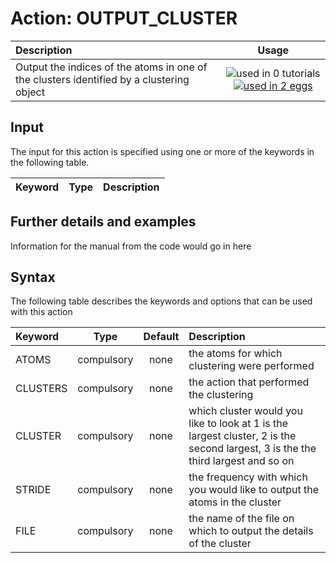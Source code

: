 # Action: OUTPUT_CLUSTER

| Description    | Usage |
|:--------|:--------:|
| Output the indices of the atoms in one of the clusters identified by a clustering object | ![used in 0 tutorials](https://img.shields.io/badge/tutorials-0-red.svg)[![used in 2 eggs](https://img.shields.io/badge/nest-2-green.svg)](https://www.plumed-nest.org/browse.html?search=OUTPUT_CLUSTER) | 

## Input

The input for this action is specified using one or more of the keywords in the following table.

| Keyword |  Type | Description |
|:--------|:------:|:-----------|


## Further details and examples 
Information for the manual from the code would go in here 
## Syntax 
The following table describes the keywords and options that can be used with this action 

| Keyword | Type | Default | Description |
|:-------|:----:|:-------:|:-----------|
| ATOMS | compulsory | none | the atoms for which clustering were performed |
| CLUSTERS | compulsory | none | the action that performed the clustering |
| CLUSTER | compulsory | none |  which cluster would you like to look at 1 is the largest cluster, 2 is the second largest, 3 is the the third largest and so on |
| STRIDE | compulsory | none |  the frequency with which you would like to output the atoms in the cluster |
| FILE | compulsory | none | the name of the file on which to output the details of the cluster |
